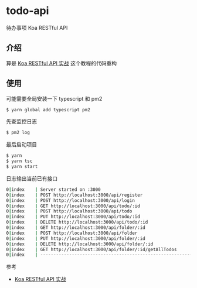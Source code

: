# todo-api

待办事项 Koa RESTful API

## 介绍

算是 [Koa RESTful API 实战](https://github.com/MiYogurt/todo-api "github") 这个教程的代码重构

## 使用

可能需要全局安装一下 typescript 和 pm2

```bash
$ yarn global add typescript pm2
```

先查监控日志

```bash
$ pm2 log
```

最后启动项目

```bash
$ yarn
$ yarn tsc
$ yarn start
```

日志输出当前已有接口

```bash
0|index    | Server started on :3000
0|index    | POST http://localhost:3000/api/register
0|index    | POST http://localhost:3000/api/login
0|index    | GET http://localhost:3000/api/todo/:id
0|index    | POST http://localhost:3000/api/todo
0|index    | PUT http://localhost:3000/api/todo/:id
0|index    | DELETE http://localhost:3000/api/todo/:id
0|index    | GET http://localhost:3000/api/folder/:id
0|index    | POST http://localhost:3000/api/folder
0|index    | PUT http://localhost:3000/api/folder/:id
0|index    | DELETE http://localhost:3000/api/folder/:id
0|index    | GET http://localhost:3000/api/folder/:id/getAllTodos
0|index    | -----------------------------------------------------------
```

参考

-   [Koa RESTful API 实战](https://github.com/MiYogurt/nodelover-books/tree/master/docs/koa-todo-api "github")
